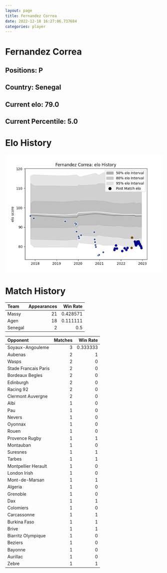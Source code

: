 ```yaml
---  
layout: page  
title: Fernandez Correa  
date: 2022-12-18 16:27:06.737684  
categories: player  
---
```

# Fernandez Correa

## Positions: P

## Country: Senegal

## Current elo: 79.0

## Current Percentile: 5.0

# Elo History


![elo history](history_FernandezCorrea.png)
# Match History


| Team    |   Appearances |   Win Rate |
|:--------|--------------:|-----------:|
| Massy   |            21 |   0.428571 |
| Agen    |            18 |   0.111111 |
| Senegal |             2 |   0.5      |

| Opponent             |   Matches |   Win Rate |
|:---------------------|----------:|-----------:|
| Soyaux-Angouleme     |         3 |   0.333333 |
| Aubenas              |         2 |   1        |
| Wasps                |         2 |   0        |
| Stade Francais Paris |         2 |   0        |
| Bordeaux Begles      |         2 |   0        |
| Edinburgh            |         2 |   0        |
| Racing 92            |         2 |   0        |
| Clermont Auvergne    |         2 |   0        |
| Albi                 |         1 |   0        |
| Pau                  |         1 |   0        |
| Nevers               |         1 |   0        |
| Oyonnax              |         1 |   0        |
| Rouen                |         1 |   0        |
| Provence Rugby       |         1 |   1        |
| Montauban            |         1 |   0        |
| Suresnes             |         1 |   1        |
| Tarbes               |         1 |   1        |
| Montpellier Herault  |         1 |   0        |
| London Irish         |         1 |   0        |
| Mont-de-Marsan       |         1 |   1        |
| Algeria              |         1 |   0        |
| Grenoble             |         1 |   0        |
| Dax                  |         1 |   1        |
| Colomiers            |         1 |   0        |
| Carcassonne          |         1 |   1        |
| Burkina Faso         |         1 |   1        |
| Brive                |         1 |   1        |
| Biarritz Olympique   |         1 |   0        |
| Beziers              |         1 |   0        |
| Bayonne              |         1 |   0        |
| Aurillac             |         1 |   0        |
| Zebre                |         1 |   1        |
